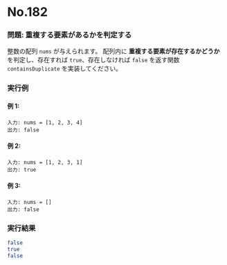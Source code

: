 # No.182

### 問題: 重複する要素があるかを判定する

整数の配列 `nums` が与えられます。
配列内に **重複する要素が存在するかどうか** を判定し、存在すれば `true`、存在しなければ `false` を返す関数 `containsDuplicate` を実装してください。

### 実行例

#### 例 1:

```
入力: nums = [1, 2, 3, 4]
出力: false
```

#### 例 2:

```
入力: nums = [1, 2, 3, 1]
出力: true
```

#### 例 3:

```
入力: nums = []
出力: false
```

### 実行結果

```sh
false
true
false
```
